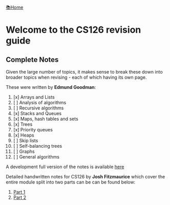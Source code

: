 <flex style="display:flex; justify-content:space-between;">
<a href="../index.html">📚Home</a>
</flex>

# Welcome to the CS126 revision guide


## Complete Notes

Given the large number of topics, it makes sense to break these down into
broader topics when revising - each of which having its own page.

These were written by **Edmund Goodman**:

1. [x] Arrays and Lists
2. [ ] Analysis of algorithms
3. [ ] Recursive algorithms
4. [x] Stacks and Queues
5. [x] Maps, hash tables and sets
6. [x] Trees
7. [x] Priority queues
8. [x] Heaps
9. [ ] Skip lists
10. [ ] Self-balancing trees
11. [ ] Graphs
12. [ ] General algorithms


A development full version of the notes is available [here](./cribSheet.html)



Detailed handwritten notes for CS126 by **Josh Fitzmaurice** which cover the entire module split into two parts can be can be found below:

1. [Part 1](./cs126-notes-1.pdf)
2. [Part 2](./cs126-notes-2.pdf)
